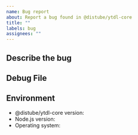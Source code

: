 ```yaml
---
name: Bug report
about: Report a bug found in @distube/ytdl-core
title: ""
labels: bug
assignees: ""
---
```


## Describe the bug

<!-- A clear and concise description of what the bug is. -->

## Debug File

<!-- Please upload your debug file by dragging and dropping it here (if any). -->

## Environment

- @distube/ytdl-core version:
- Node.js version:
- Operating system:
